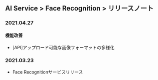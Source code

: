 ## AI Service > Face Recognition > リリースノート
### 2021.04.27
#### 機能改善
* [API]アップロード可能な画像フォーマットの多様化
### 2021.03.23
* Face Recognitionサービスリリース
